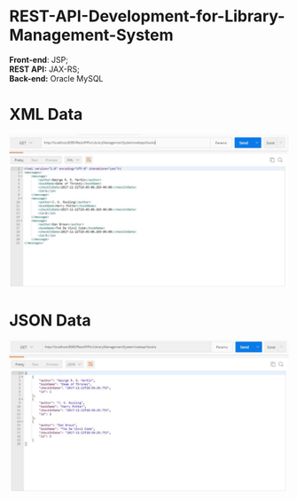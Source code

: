 # REST-API-Development-for-Library-Management-System
<b>Front-end</b>: JSP; <br>
<b>REST API:</b> JAX-RS;<br>
<b>Back-end:</b> Oracle MySQL <br>

<h1>XML Data</h1>

![Alt text](https://github.com/aadishjoshi/REST-API-Development-for-Library-Management-System/blob/master/LibraryManagementXMLData.JPG)

<h1>JSON Data</h1>

![Alt text](https://github.com/aadishjoshi/REST-API-Development-for-Library-Management-System/blob/master/LibraryManagementJSONData.JPG)
